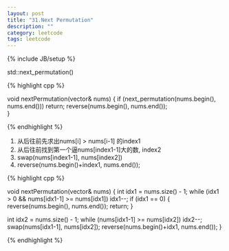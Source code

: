 ```yaml
---
layout: post
title: "31.Next Permutation"
description: ""
category: leetcode
tags: leetcode
---
```

{% include JB/setup %}

std::next_permutation()

{% highlight cpp %}

void nextPermutation(vector<int>& nums) {
  if (next_permutation(nums.begin(), nums.end()))
    return;
  reverse(nums.begin(), nums.end());    
}

{% endhighlight %}

1. 从后往前先求出nums[i] > nums[i-1] 的index1
2. 从后往前找到第一个逼nums[index1-1]大的数, index2
3. swap(nums[index1-1], nums[index2])
4. reverse(nums.begin()+index1, nums.end());

{% highlight cpp %}

void nextPermutation(vector<int>& nums) {
  int idx1 = nums.size() - 1;
  while (idx1 > 0 && nums[idx1-1] >= nums[idx1]) idx1--;
  if (idx1 == 0) {
    reverse(nums.begin(), nums.end());
    return;
  }

  int idx2 = nums.size() - 1;
  while (nums[idx1-1] >= nums[idx2]) idx2--;
  swap(nums[idx1-1], nums[idx2]);
  reverse(nums.begin()+idx1, nums.end());
}

{% endhighlight %}